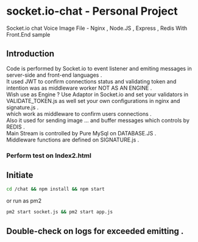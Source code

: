 # socket.io-chat - Personal Project
Socket.io chat Voice Image File - Nginx , Node.JS , Express , Redis With Front.End sample
## Introduction
Code is performed by Socket.io to event listener and emiting messages in server-side and front-end languages . <br/>
It used JWT to confirm connections status and validating token and intention was as middleware worker NOT AS AN ENGINE . <br/>
Wish use as Engine ? Use Adaptor in Socket.io and set your validators in VALIDATE_TOKEN.js as well set your own configurations in nginx and signature.js . <br/>
which work as middleware to confirm users connections . <br/>
Also it used for sending image ... and buffer messages which controls by REDIS . <br/>
Main Stream is controlled by Pure MySql on DATABASE.JS . <br/>
Middleware functions are defined on SIGNATURE.js . <br/>

### Perform test on Index2.html 

## Initiate 

``` bash
cd /chat && npm install && npm start 
```
or run as pm2 
``` bash
pm2 start socket.js && pm2 start app.js
```

## Double-check on logs for exceeded emitting .
